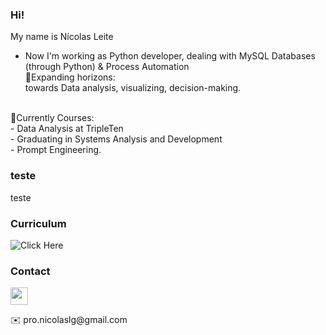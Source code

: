 ### Hi! <br>
My name is Nícolas Leite 
<br>
- Now I'm working as Python developer, dealing with MySQL Databases (through Python) & Process Automation <br>
🚀Expanding horizons: <br>
towards Data analysis, visualizing, decision-making.
<br> 
🧠Currently Courses: <br>
- Data Analysis at TripleTen <br>
- Graduating in Systems Analysis and Development <br>
- Prompt Engineering.

### teste
teste

### Curriculum
![Click Here](https://drive.google.com/file/d/1DYqK48WKa6-fcGDNHLe7IAPzKxnarZz6/view?usp=drive_link)

### Contact
<p align="left"></a> <a href="https://www.linkedin.com/in/nicolas-leite-4b088a268/" target="_blank" rel="noreferrer"><img src="https://raw.githubusercontent.com/danielcranney/readme-generator/main/public/icons/socials/linkedin.svg" width="28" height="28" /></a>
</p>
✉️  pro.nicolaslg@gmail.com

